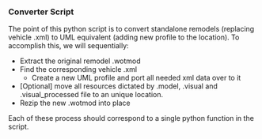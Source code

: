 ### Converter Script

The point of this python script is to convert standalone remodels (replacing vehicle .xml) to UML equivalent (adding new profile to the location). To accomplish this, we will sequentially:

- Extract the original remodel .wotmod
- Find the corresponding vehicle .xml
	- Create a new UML profile and port all needed xml data over to it
- [Optional] move all resources dictated by .model, .visual and .visual\_processed file to an unique location.
- Rezip the new .wotmod into place

Each of these process should correspond to a single python function in the script.
